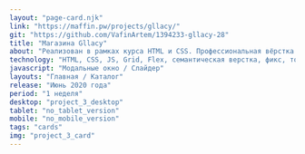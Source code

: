 ```yaml
---
layout: "page-card.njk"
link: "https://maffin.pw/projects/gllacy/"
git: "https://github.com/VafinArtem/1394233-gllacy-28"
title: "Магазина Gllacy"
about: "Реализован в рамках курса HTML и CSS. Профессиональная вёрстка сайтов на htmlacademy.ru. Данный проект верстался без наблюдения наставника и был защищен на 100%"
technology: "HTML, CSS, JS, Grid, Flex, семантическая верстка, фикс, только desktop версия."
javascript: "Модальные окно / Слайдер"
layouts: "Главная / Каталог"
release: "Июнь 2020 года"
period: "1 неделя"
desktop: "project_3_desktop"
tablet: "no_tablet_version"
mobile: "no_mobile_version"
tags: "cards"
img: "project_3_card"
---
```

